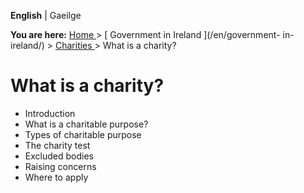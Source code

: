 **English** |  Gaeilge 

**You are here:** [ Home ](/en/) > [ Government in Ireland ](/en/government-
in-ireland/) > [ Charities ](/en/government-in-ireland/charities/) > What is a
charity?

#  What is a charity?

  * Introduction 
  * What is a charitable purpose? 
  * Types of charitable purpose 
  * The charity test 
  * Excluded bodies 
  * Raising concerns 
  * Where to apply 
